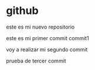 # github
este es mi nuevo repositorio

este es mi primer commit
commit1

voy a realizar mi segundo commit

prueba de tercer commit
